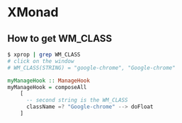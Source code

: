 # XMonad

## How to get WM_CLASS

```bash
$ xprop | grep WM_CLASS
# click on the window
# WM_CLASS(STRING) = "google-chrome", "Google-chrome"
```

```haskell
myManageHook :: ManageHook
myManageHook = composeAll
    [ 
      -- second string is the WM_CLASS
      className =? "Google-chrome" --> doFloat
    ]
```
